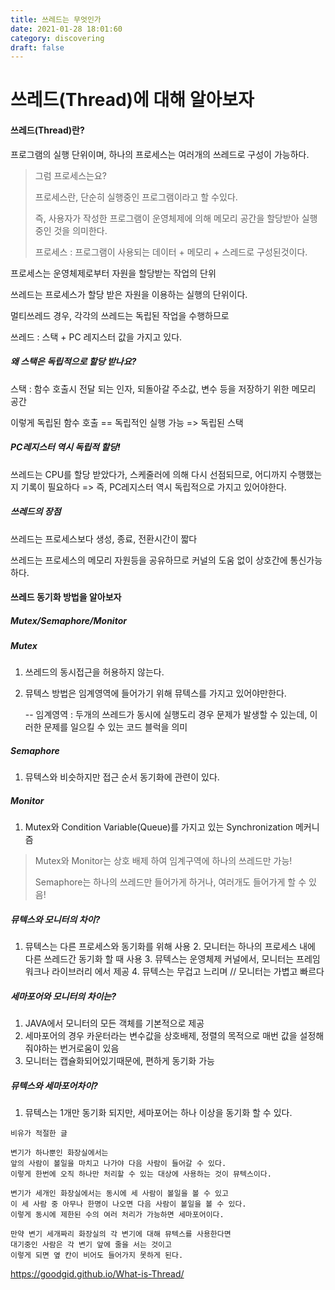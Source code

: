 ```yaml
---
title: 쓰레드는 무엇인가
date: 2021-01-28 18:01:60
category: discovering
draft: false
---
```


# 쓰레드(Thread)에 대해 알아보자

#### 쓰레드(Thread)란?

프로그램의 실행 단위이며, 하나의 프로세스는 여러개의 쓰레드로 구성이 가능하다.

> 그럼 프로세스는요?
>
> 프로세스란, 단순히 실행중인 프로그램이라고 할 수있다.
>
> 즉, 사용자가 작성한 프로그램이 운영체제에 의해 메모리 공간을 할당받아 실행중인 것을 의미한다.
>
> 프로세스 : 프로그램이 사용되는 데이터 + 메모리 + 스레드로 구성된것이다.

프로세스는 운영체제로부터 자원을 할당받는 작업의 단위

쓰레드는 프로세스가 할당 받은 자원을 이용하는 실행의 단위이다.

멀티쓰레드 경우, 각각의 쓰레드는 독립된 작업을 수행하므로

쓰레드 : 스택 + PC 레지스터 값을 가지고 있다.

##### 왜 스택은 독립적으로 할당 받나요?

스택 : 함수 호출시 전달 되는 인자, 되돌아갈 주소값, 변수 등을 저장하기 위한 메모리 공간

이렇게 독립된 함수 호출 == 독립적인 실행 가능 => 독립된 스택

##### PC레지스터 역시 독립적 할당!

쓰레드는 CPU를 할당 받았다가, 스케줄러에 의해 다시 선점되므로, 어디까지 수행했는지 기록이 필요하다 => 즉, PC레지스터 역시 독립적으로 가지고 있어야한다.

##### 쓰레드의 장점

쓰레드는 프로세스보다 생성, 종료, 전환시간이 짧다

쓰레드는 프로세스의 메모리 자원등을 공유하므로 커널의 도움 없이 상호간에 통신가능하다.

#### 쓰레드 동기화 방법을 알아보자

##### Mutex/Semaphore/Monitor

##### Mutex

1.  쓰레드의 동시접근을 허용하지 않는다.

2.  뮤텍스 방법은 임계영역에 들어가기 위해 뮤텍스를 가지고 있어야만한다.

    -- 임계영역 : 두개의 쓰레드가 동시에 실행도리 경우 문제가 발생할 수 있는데, 이러한 문제를 일으킬 수 있는 코드 블럭을 의미

##### Semaphore

1. 뮤텍스와 비슷하지만 접근 순서 동기화에 관련이 있다.

##### Monitor

1. Mutex와 Condition Variable(Queue)를 가지고 있는 Synchronization 메커니즘

> Mutex와 Monitor는 상호 배제 하여 임계구역에 하나의 쓰레드만 가능!
>
> Semaphore는 하나의 쓰레드만 들어가게 하거나, 여러개도 들어가게 할 수 있음!

##### 뮤텍스와 모니터의 차이?

1. 뮤텍스는 다른 프로세스와 동기화를 위해 사용 2. 모니터는 하나의 프로세스 내에 다른 쓰레드간 동기화 할 때 사용 3. 뮤텍스는 운영체제 커널에서, 모니터는 프레임워크나 라이브러리 에서 제공 4. 뮤텍스는 무겁고 느리며 // 모니터는 가볍고 빠르다

##### 세마포어와 모니터의 차이는?

1. JAVA에서 모니터의 모든 객체를 기본적으로 제공
2. 세마포어의 경우 카운터라는 변수값을 상호배제, 정렬의 목적으로 매번 값을 설정해줘야하는 번거로움이 있음
3. 모니터는 캡슐화되어있기때문에, 편하게 동기화 가능

##### 뮤텍스와 세마포어차이?

1. 뮤텍스는 1개만 동기화 되지만, 세마포어는 하나 이상을 동기화 할 수 있다.

```
비유가 적절한 글

변기가 하나뿐인 화장실에서는
앞의 사람이 볼일을 마치고 나가야 다음 사람이 들어갈 수 있다.
이렇게 한번에 오직 하나만 처리할 수 있는 대상에 사용하는 것이 뮤텍스이다.

변기가 세개인 화장실에서는 동시에 세 사람이 볼일을 볼 수 있고
이 세 사람 중 아무나 한명이 나오면 다음 사람이 볼일을 볼 수 있다.
이렇게 동시에 제한된 수의 여러 처리가 가능하면 세마포어이다.

만약 변기 세개짜리 화장실의 각 변기에 대해 뮤텍스를 사용한다면
대기중인 사람은 각 변기 앞에 줄을 서는 것이고
이렇게 되면 옆 칸이 비어도 들어가지 못하게 된다.

```

https://goodgid.github.io/What-is-Thread/
